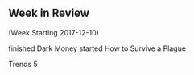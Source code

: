 ## Week in Review

(Week Starting 2017-12-10)

finished Dark Money
started How to Survive a Plague

Trends 5
